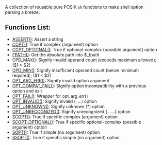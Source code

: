 A collection of reusable pure POSIX `sh` functions to make shell option parsing
a breeze.

## Functions List:

- [ASSERT()](https://github.com/mscalindt/main-functions/blob/main/src/assert): Assert a string
- [COPT()](https://github.com/mscalindt/main-functions/blob/main/src/copt): True if complex (argument) option
- [COPT_OPTIONAL()](https://github.com/mscalindt/main-functions/blob/main/src/copt_optional): True if optional-complex (possible argument) option
- [FPATH()](https://github.com/mscalindt/main-functions/blob/main/src/fpath): Get the absolute path into $_fpath
- [OPD_MAX()](https://github.com/mscalindt/main-functions/blob/main/src/opd_max): Signify invalid operand count (exceeds maximum allowed); ($1 > $2)
- [OPD_MIN()](https://github.com/mscalindt/main-functions/blob/main/src/opd_min): Signify insufficient operand count (below minimum required); ($1 < $2)
- [OPT_ARG_ERR()](https://github.com/mscalindt/main-functions/blob/main/src/opt_arg_err): Signify invalid option argument
- [OPT_COMPAT_FAIL()](https://github.com/mscalindt/main-functions/blob/main/src/opt_compat_fail): Signify option incompatibility with a previous option and exit
- [OPT_FAIL()](https://github.com/mscalindt/main-functions/blob/main/src/opt_fail): Wrapper for opt_arg_err()
- [OPT_INVALID()](https://github.com/mscalindt/main-functions/blob/main/src/opt_invalid): Signify invalid (`-`...) option
- [OPT_UNKNOWN()](https://github.com/mscalindt/main-functions/blob/main/src/opt_unknown): Signify unknown (*) option
- [OPT_UNRECOGNIZED()](https://github.com/mscalindt/main-functions/blob/main/src/opt_unrecognized): Signify unrecognized (`--`...) option
- [SCOPT()](https://github.com/mscalindt/main-functions/blob/main/src/scopt): True if specific complex (argument) option
- [SCOPT_OPTIONAL()](https://github.com/mscalindt/main-functions/blob/main/src/scopt_optional): True if specific optional-complex (possible argument) option
- [SOPT()](https://github.com/mscalindt/main-functions/blob/main/src/sopt): True if simple (no argument) option
- [SSOPT()](https://github.com/mscalindt/main-functions/blob/main/src/ssopt): True if specific simple (no argument) option
